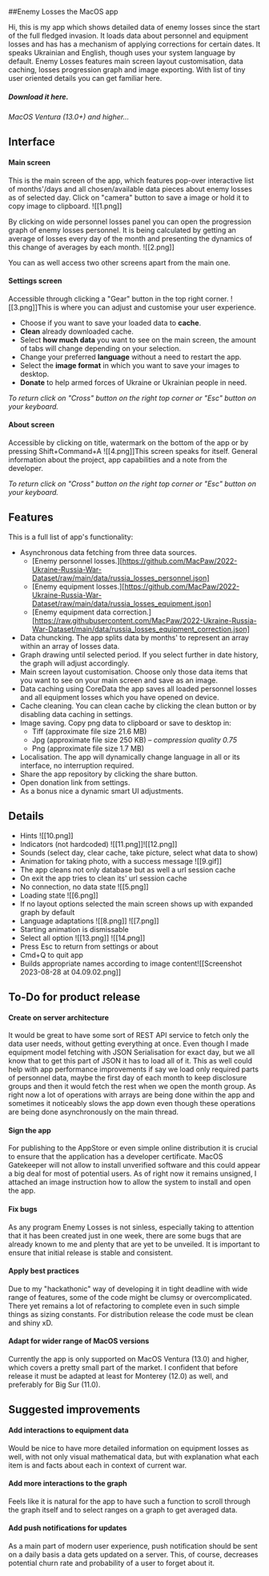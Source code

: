 ##Enemy Losses the MacOS app

Hi, this is my app which shows detailed data of enemy losses since the start of the full fledged invasion. It loads data about personnel and equipment losses and has has a mechanism of applying corrections for certain dates. It speaks Ukrainian and English, though uses your system language by default. Enemy Losses features main screen layout customisation, data caching, losses progression graph and image exporting. With list of tiny user oriented details you can get familiar here.
##### Download it here.
_MacOS Ventura (13.0+) and higher..._

## Interface
#### Main screen
This is the main screen of the app, which features pop-over interactive list of months'/days and all chosen/available data pieces about enemy losses as of selected day. Click on "camera" button to save a image or hold it to copy image to clipboard. 
![[1.png]]

By clicking on wide personnel losses panel you can open the progression graph of enemy losses personnel. It is being calculated by getting an average of losses every day of the month and presenting the dynamics of this change of averages by each month.
![[2.png]]

You can as well access two other screens apart from the main one.
#### Settings screen
Accessible through clicking a "Gear" button in the top right corner.
![[3.png]]This is where you can adjust and customise your user experience.
-  Choose if you want to save your loaded data to **cache**.
-  **Clean** already downloaded cache.
-  Select **how much data** you want to see on the main screen, the amount of tabs will change depending on your selection.
-  Change your preferred **language** without a need to restart the app.
-  Select the **image format** in which you want to save your images to desktop.
-  **Donate** to help armed forces of Ukraine or Ukrainian people in need.

*To return click on "Cross" button on the right top corner or "Esc" button on your keyboard.*
#### About screen
Accessible by clicking on title, watermark on the bottom of the app or by pressing Shift+Command+A
![[4.png]]This screen speaks for itself. General information about the project, app capabilities and a note from the developer.

*To return click on "Cross" button on the right top corner or "Esc" button on your keyboard.*

## Features
This is a full list of app's functionality:
- Asynchronous data fetching from three data sources.
	-  [Enemy personnel losses.][https://github.com/MacPaw/2022-Ukraine-Russia-War-Dataset/raw/main/data/russia_losses_personnel.json]
	-  [Enemy equipment losses.][https://github.com/MacPaw/2022-Ukraine-Russia-War-Dataset/raw/main/data/russia_losses_equipment.json]
	-  [Enemy equipment data correction.][https://raw.githubusercontent.com/MacPaw/2022-Ukraine-Russia-War-Dataset/main/data/russia_losses_equipment_correction.json]
- Data chuncking. The app splits data by months' to represent an array within an array of losses data.
- Graph drawing until selected period. If you select further in date history, the graph will adjust accordingly.
- Main screen layout customisation. Choose only those data items that you want to see on your main screen and save as an image.
- Data caching using CoreData the app saves all loaded personnel losses and all equipment losses which you have opened on device.
- Cache cleaning. You can clean cache by clicking the clean button or by disabling data caching in settings.
- Image saving. Copy png data to clipboard or save to desktop in:
	-  Tiff (approximate file size 21.6 MB)
	-  Jpg (approximate file size 250 KB) – _compression quality 0.75_
	-  Png (approximate file size 1.7 MB)
- Localisation. The app will dynamically change language in all or its interface, no interruption required.
- Share the app repository by clicking the share button.
- Open donation link from settings.
- As a bonus nice a dynamic smart UI adjustments.

## Details
- Hints
  ![[10.png]]
- Indicators (not hardcoded)
![[11.png]]![[12.png]]
- Sounds (select day,  clear cache, take picture, select what data to show)
- Animation for taking photo, with a success message ![[9.gif]]
- The app cleans not only database but as well a url session cache
- On exit the app tries to clean its' url session cache
- No connection, no data state ![[5.png]]
- Loading state ![[6.png]]
- If no layout options selected the main screen shows up with expanded graph by default
- Language adaptations 
![[8.png]]  ![[7.png]]
- Starting animation is dismissable
- Select all option
![[13.png]]
![[14.png]]
- Press Esc to return from settings or about
- Cmd+Q to quit app
- Builds appropriate names according to image content![[Screenshot 2023-08-28 at 04.09.02.png]]

## To-Do for product release
#### Create on server architecture
It would be great to have some sort of REST API service to fetch only the data user needs, without getting everything at once. Even though I made equipment model fetching with JSON Serialisation for exact day, but we all know that to get this part of JSON it has to load all of it.
This as well could help with app performance improvements if say we load only required parts of personnel data, maybe the first day of each month to keep disclosure groups and then it would fetch the rest when we open the month group. As right now a lot of operations with arrays are being done within the app and sometimes it noticeably slows the app down even though  these operations are being done asynchronously on the main thread. 
#### Sign the app
For publishing to the AppStore or even simple online distribution it is crucial to ensure that the application has a developer certificate. MacOS Gatekeeper will not allow to install unverified software and this could appear a big deal for most of potential users. As of right now it remains unsigned, I attached an image instruction how to allow the system to install and open the app.
#### Fix bugs
As any program Enemy Losses is not sinless, especially taking to attention that it has been created just in one week, there are some bugs that are already known to me and plenty that are yet to be unveiled. It is important to ensure that initial release is stable and consistent.
#### Apply best practices
Due to my "hackathonic" way of developing it in tight deadline with wide range of features, some of the code might be clumsy or overcomplicated. There yet remains a lot of refactoring to complete even in such simple things as sizing constants. For distribution release the code must be clean and shiny xD.
#### Adapt for wider range of  MacOS versions
Currently the app is only supported on MacOS Ventura (13.0) and higher, which covers a pretty small part of the market. I confident that before release it must be adapted at least for Monterey (12.0) as well, and preferably for Big Sur (11.0).

## Suggested improvements

#### Add interactions to equipment data
Would be nice to have more detailed information on equipment losses as well, with not only visual mathematical data, but with explanation what each item is and facts about each in context of current war. 
#### Add more interactions to the graph
Feels like it is natural for the app to have such a function to scroll through the graph itself and to select ranges on a graph to get averaged data.
#### Add push notifications for updates
As a main part of modern user experience, push notification should be sent on a daily basis a data gets updated on a server. This, of course, decreases potential churn rate and probability of a user to forget about it.
